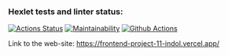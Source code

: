 ### Hexlet tests and linter status:
[![Actions Status](https://github.com/KristinaBalashova/frontend-project-11/workflows/hexlet-check/badge.svg)](https://github.com/KristinaBalashova/frontend-project-11/actions)
[![Maintainability](https://api.codeclimate.com/v1/badges/dce462a5eac056b98b46/maintainability)](https://codeclimate.com/github/KristinaBalashova/frontend-project-11/maintainability)
[![Github Actions](https://github.com/KristinaBalashova/frontend-project-11/actions/workflows/github-actions.yml/badge.svg)](https://github.com/KristinaBalashova/frontend-project-11/actions/workflows/github-actions.yml)

Link to the web-site: https://frontend-project-11-indol.vercel.app/
